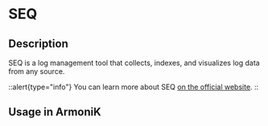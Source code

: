 # SEQ

## Description

SEQ is a log management tool that collects, indexes, and visualizes log data from any source.

::alert{type="info"}
You can learn more about SEQ [on the official website](https://datalust.co/seq).
::

## Usage in ArmoniK
